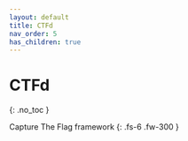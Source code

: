 ```yaml
---
layout: default
title: CTFd
nav_order: 5
has_children: true
---
```


# CTFd
{: .no_toc }

Capture The Flag framework
{: .fs-6 .fw-300 }
